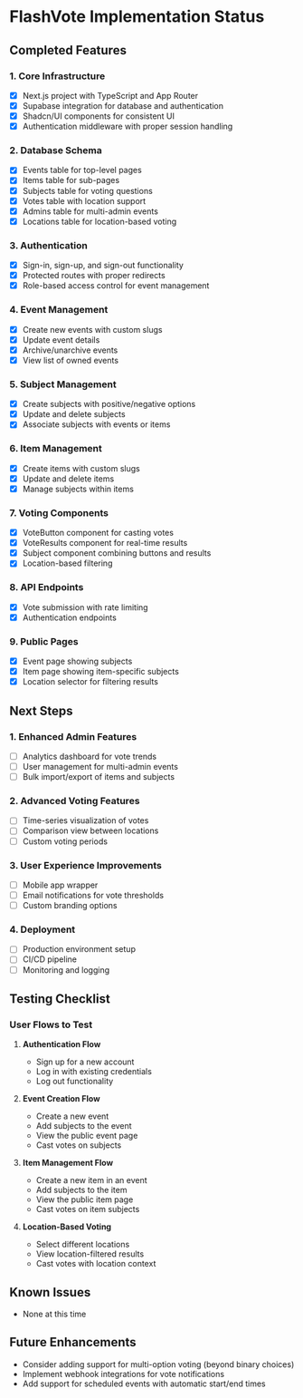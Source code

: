 # FlashVote Implementation Status

## Completed Features

### 1. Core Infrastructure
- [x] Next.js project with TypeScript and App Router
- [x] Supabase integration for database and authentication
- [x] Shadcn/UI components for consistent UI
- [x] Authentication middleware with proper session handling

### 2. Database Schema
- [x] Events table for top-level pages
- [x] Items table for sub-pages
- [x] Subjects table for voting questions
- [x] Votes table with location support
- [x] Admins table for multi-admin events
- [x] Locations table for location-based voting

### 3. Authentication
- [x] Sign-in, sign-up, and sign-out functionality
- [x] Protected routes with proper redirects
- [x] Role-based access control for event management

### 4. Event Management
- [x] Create new events with custom slugs
- [x] Update event details
- [x] Archive/unarchive events
- [x] View list of owned events

### 5. Subject Management
- [x] Create subjects with positive/negative options
- [x] Update and delete subjects
- [x] Associate subjects with events or items

### 6. Item Management
- [x] Create items with custom slugs
- [x] Update and delete items
- [x] Manage subjects within items

### 7. Voting Components
- [x] VoteButton component for casting votes
- [x] VoteResults component for real-time results
- [x] Subject component combining buttons and results
- [x] Location-based filtering

### 8. API Endpoints
- [x] Vote submission with rate limiting
- [x] Authentication endpoints

### 9. Public Pages
- [x] Event page showing subjects
- [x] Item page showing item-specific subjects
- [x] Location selector for filtering results

## Next Steps

### 1. Enhanced Admin Features
- [ ] Analytics dashboard for vote trends
- [ ] User management for multi-admin events
- [ ] Bulk import/export of items and subjects

### 2. Advanced Voting Features
- [ ] Time-series visualization of votes
- [ ] Comparison view between locations
- [ ] Custom voting periods

### 3. User Experience Improvements
- [ ] Mobile app wrapper
- [ ] Email notifications for vote thresholds
- [ ] Custom branding options

### 4. Deployment
- [ ] Production environment setup
- [ ] CI/CD pipeline
- [ ] Monitoring and logging

## Testing Checklist

### User Flows to Test
1. **Authentication Flow**
   - Sign up for a new account
   - Log in with existing credentials
   - Log out functionality

2. **Event Creation Flow**
   - Create a new event
   - Add subjects to the event
   - View the public event page
   - Cast votes on subjects

3. **Item Management Flow**
   - Create a new item in an event
   - Add subjects to the item
   - View the public item page
   - Cast votes on item subjects

4. **Location-Based Voting**
   - Select different locations
   - View location-filtered results
   - Cast votes with location context

## Known Issues
- None at this time

## Future Enhancements
- Consider adding support for multi-option voting (beyond binary choices)
- Implement webhook integrations for vote notifications
- Add support for scheduled events with automatic start/end times 